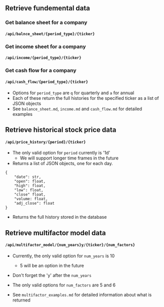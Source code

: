 ## Retrieve fundemental data

### Get balance sheet for a company
#### `/api/balnce_sheet/{period_type}/{ticker}`

### Get income sheet for a company
#### `/api/income/{period_type}/{ticker}`

### Get cash flow for a company
#### `/api/cash_flow/{period_type}/{ticker}`

- Options for `period_type` are `q` for quarterly and `a` for annual
- Each of these return the full histories for the specified ticker as a list of JSON objects
- See `balance_sheet.md`, `income.md` and `cash_flow.md` for detailed examples

## Retrieve historical stock price data
#### `/api/price_history/{period}/{ticker}`
- The only valid option for `period` currently is '1d'
    - We will support longer time frames in the future
- Returns a list of JSON objects, one for each day.
```
{
    "date": str,
    "open": float,
    "high": float,
    "low": float,
    "close" float,
    "volume: float,
    "adj_close": float
}
```
- Returns the full history stored in the database


## Retrieve multifactor model data
#### `/api/multifactor_model/{num_years}y/{ticker}/{num_factors}`
- Currently, the only valid option for `num_years` is 10
    - 5 will be an option in the future
- Don't forget the 'y' after the `num_years`

- The only valid options for `num_factors` are 5 and 6

- See `multifactor_examples.md` for detailed information about what is returned

